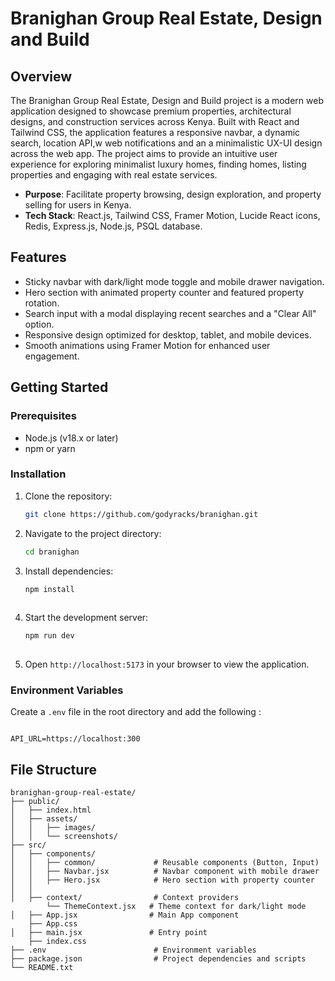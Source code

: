 # Branighan Group Real Estate, Design and Build

## Overview
The Branighan Group Real Estate, Design and Build project is a modern web application designed to showcase premium properties, architectural designs, and construction services across Kenya. Built with React and Tailwind CSS, the application features a responsive navbar, a dynamic search, location API,w web notifications and an a minimalistic UX-UI design across the web app. The project aims to provide an intuitive user experience for exploring minimalist luxury homes, finding homes, listing properties and engaging with real estate services.

- **Purpose**: Facilitate property browsing, design exploration, and property selling for users in Kenya.
- **Tech Stack**: React.js, Tailwind CSS, Framer Motion, Lucide React icons, Redis, Express.js, Node.js, PSQL database.

## Features
- Sticky navbar with dark/light mode toggle and mobile drawer navigation.
- Hero section with animated property counter and featured property rotation.
- Search input with a modal displaying recent searches and a "Clear All" option.
- Responsive design optimized for desktop, tablet, and mobile devices.
- Smooth animations using Framer Motion for enhanced user engagement.

## Getting Started

### Prerequisites
- Node.js (v18.x or later)
- npm or yarn

### Installation
1. Clone the repository:
   ```bash
   git clone https://github.com/godyracks/branighan.git
   ```
2. Navigate to the project directory:
   ```bash
   cd branighan
   ```
3. Install dependencies:
   ```bash
   npm install
  
   ```
4. Start the development server:
   ```bash
   npm run dev
  
   ```
5. Open `http://localhost:5173` in your browser to view the application.

### Environment Variables
Create a `.env` file in the root directory and add the following :
```

API_URL=https://localhost:300
```

## File Structure
```
branighan-group-real-estate/
├── public/
│   ├── index.html
│   ├── assets/
│   │   ├── images/              
│   │   └── screenshots/         
├── src/
│   ├── components/
│   │   ├── common/             # Reusable components (Button, Input)
│   │   ├── Navbar.jsx          # Navbar component with mobile drawer
│   │   ├── Hero.jsx            # Hero section with property counter
│   │       
│   ├── context/                # Context providers
        └── ThemeContext.jsx   # Theme context for dark/light mode            
│   ├── App.jsx                # Main App component
    ├── App.css               
│   ├── main.jsx               # Entry point
    ├── index.css               
├── .env                        # Environment variables
├── package.json                # Project dependencies and scripts
└── README.txt                  
```
